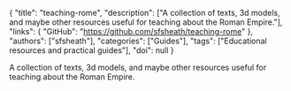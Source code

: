 {
  "title": "teaching-rome",
  "description": ["A collection of texts, 3d models, and maybe other resources useful for teaching about the Roman Empire."],
  "links": {
    "GitHub": "https://github.com/sfsheath/teaching-rome"
  },
  "authors": ["sfsheath"],
  "categories": ["Guides"],
  "tags": ["Educational resources and practical guides"],
  "doi": null
}

<!-- Generated by csv2md.R – do not edit by hand -->

A collection of texts, 3d models, and maybe other resources useful for teaching about the Roman Empire.